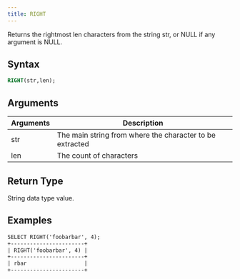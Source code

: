 ```yaml
---
title: RIGHT
---
```


Returns the rightmost len characters from the string str, or NULL if any argument is NULL.

## Syntax

```sql
RIGHT(str,len);
```

## Arguments

| Arguments   | Description |
| ----------- | ----------- |
| str | The main string from where the character to be extracted |
| len | The count of characters |

## Return Type

String data type value.

## Examples

```txt
SELECT RIGHT('foobarbar', 4);
+-----------------------+
| RIGHT('foobarbar', 4) |
+-----------------------+
| rbar                  |
+-----------------------+
```
